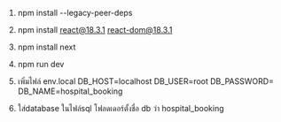 1. npm install --legacy-peer-deps
2. npm install react@18.3.1 react-dom@18.3.1
3. npm install next
4. npm run dev
5. เพิ่มไฟล์ env.local
DB_HOST=localhost
DB_USER=root
DB_PASSWORD=
DB_NAME=hospital_booking

6. ใส่database ในไฟล์sql โฟลดเดอร์ตั้งชื่อ db ว่า hospital_booking
